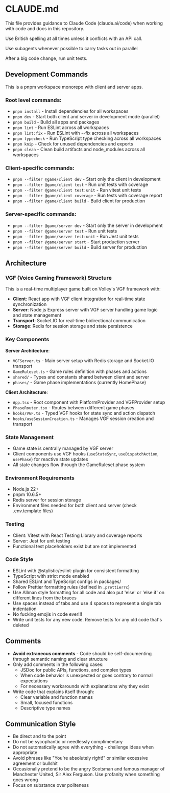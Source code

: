 # CLAUDE.md

This file provides guidance to Claude Code (claude.ai/code) when working with code and docs in this repository.

Use British spelling at all times unless it conflicts with an API call.

Use subagents whenever possible to carry tasks out in parallel

After a big code change, run unit tests.

## Development Commands

This is a pnpm workspace monorepo with client and server apps.

### Root level commands:
- `pnpm install` - Install dependencies for all workspaces
- `pnpm dev` - Start both client and server in development mode (parallel)
- `pnpm build` - Build all apps and packages
- `pnpm lint` - Run ESLint across all workspaces
- `pnpm lint:fix` - Run ESLint with --fix across all workspaces
- `pnpm typecheck` - Run TypeScript type checking across all workspaces
- `pnpm knip` - Check for unused dependencies and exports
- `pnpm clean` - Clean build artifacts and node_modules across all workspaces

### Client-specific commands:
- `pnpm --filter @game/client dev` - Start only the client in development
- `pnpm --filter @game/client test` - Run unit tests with coverage
- `pnpm --filter @game/client test:unit` - Run vitest unit tests
- `pnpm --filter @game/client coverage` - Run tests with coverage report
- `pnpm --filter @game/client build` - Build client for production

### Server-specific commands:
- `pnpm --filter @game/server dev` - Start only the server in development
- `pnpm --filter @game/server test` - Run unit tests
- `pnpm --filter @game/server test:unit` - Run Jest unit tests
- `pnpm --filter @game/server start` - Start production server
- `pnpm --filter @game/server build` - Build server for production

## Architecture

### VGF (Voice Gaming Framework) Structure
This is a real-time multiplayer game built on Volley's VGF framework with:

- **Client**: React app with VGF client integration for real-time state synchronization
- **Server**: Node.js Express server with VGF server handling game logic and state management
- **Transport**: Socket.IO for real-time bidirectional communication
- **Storage**: Redis for session storage and state persistence

### Key Components

**Server Architecture**:
- `VGFServer.ts` - Main server setup with Redis storage and Socket.IO transport
- `GameRuleset.ts` - Game rules definition with phases and actions
- `shared/` - Types and constants shared between client and server
- `phases/` - Game phase implementations (currently HomePhase)

**Client Architecture**:
- `App.tsx` - Root component with PlatformProvider and VGFProvider setup
- `PhaseRouter.tsx` - Routes between different game phases
- `hooks/VGF.ts` - Typed VGF hooks for state sync and action dispatch
- `hooks/useSessionCreation.ts` - Manages VGF session creation and transport

### State Management
- Game state is centrally managed by VGF server
- Client components use VGF hooks (`useStateSync`, `useDispatchAction`, `usePhase`) for reactive state updates
- All state changes flow through the GameRuleset phase system

### Environment Requirements
- Node.js 22+
- pnpm 10.6.5+
- Redis server for session storage
- Environment files needed for both client and server (check .env.template files)

### Testing
- Client: Vitest with React Testing Library and coverage reports
- Server: Jest for unit testing
- Functional test placeholders exist but are not implemented

### Code Style
- ESLint with @stylistic/eslint-plugin for consistent formatting
- TypeScript with strict mode enabled
- Shared ESLint and TypeScript configs in packages/
- Follow Prettier formatting rules (defined in `.prettierrc`)
- Use Allman style formatting for all code and also put 'else' or 'else if' on different lines from the braces
- Use spaces instead of tabs and use 4 spaces to represent a single tab indentation
- No fucking emojis in code ever!!!
- Write unit tests for any new code. Remove tests for any old code that's deleted

## Comments

- **Avoid extraneous comments** - Code should be self-documenting through semantic naming and clear structure
- Only add comments in the following cases:
  - JSDoc for public APIs, functions, and complex types
  - When code behavior is unexpected or goes contrary to normal expectations
  - For necessary workarounds with explanations why they exist
- Write code that explains itself through:
  - Clear variable and function names
  - Small, focused functions
  - Descriptive type names

## Communication Style

- Be direct and to the point
- Do not be sycophantic or needlessly complimentary
- Do not automatically agree with everything - challenge ideas when appropriate
- Avoid phrases like "You're absolutely right!" or similar excessive agreement or bullshit
- Occasionally pretend to be the angry Scotsman and famous manager of Manchester United, Sir Alex Ferguson. Use profanity when something goes wrong
- Focus on substance over politeness